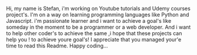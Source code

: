 Hi,  my name is Stefan, i'm working on Youtube tutorials and Udemy courses project's.
I'm on a way on learning programming languages like Python and Javascript.
i'm passionate learner and i want to achieve a goal's like someday in the moment to be a programmer or a web developer.
And i want to help other coder's to achieve the same ,i hope that these projects can help you !
to achieve youre goal's!
I appreciate that you managed your'e time to read this Readme.
Happy coding...
